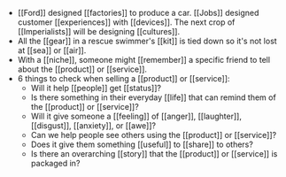 - [[Ford]] designed [[factories]] to produce a car. [[Jobs]] designed customer [[experiences]] with [[devices]]. The next crop of [[Imperialists]] will be designing [[cultures]].
- All the [[gear]] in a rescue swimmer's [[kit]] is tied down so it's not lost at [[sea]] or [[air]].
- With a [[niche]], someone might [[remember]] a specific friend to tell about the [[product]] or [[service]].
- 6 things to check when selling a [[product]] or [[service]]:
	- Will it help [[people]] get [[status]]?
	- Is there something in their everyday [[life]] that can remind them of the [[product]] or [[service]]?
	- Will it give someone a [[feeling]] of [[anger]], [[laughter]], [[disgust]], [[anxiety]], or [[awe]]?
	- Can we help people see others using the [[product]] or [[service]]?
	- Does it give them something [[useful]] to [[share]] to others?
	- Is there an overarching [[story]] that the [[product]] or [[service]] is packaged in?